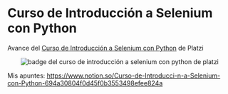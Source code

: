 # Curso de Introducción a Selenium con Python

Avance del [Curso de Introducción a Selenium con Python](https://platzi.com/clases/intro-selenium/) de Platzi

<p align="center">
  <img src="https://static.platzi.com/media/achievements/badge-introduccion-selenium-python-5d29b726-9778-4999-b96a-4acbd4547907.png" alt="badge del curso de introducción a selenium con python de platzi">
</p>

Mis apuntes: https://www.notion.so/Curso-de-Introducci-n-a-Selenium-con-Python-694a30804f0d45f0b3553498efee824a
